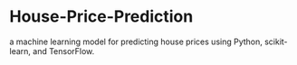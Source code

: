 # House-Price-Prediction
a machine learning model for predicting house prices using Python, scikit-learn, and TensorFlow.
